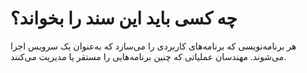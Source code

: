 چه کسی باید این سند را بخواند؟
==============================

هر برنامه‌نویسی که برنامه‌های کاربردی را می‌سازد که به‌عنوان یک سرویس اجرا می‌شوند. مهندسان عملیاتی که چنین برنامه‌هایی را مستقر یا مدیریت می‌کنند.